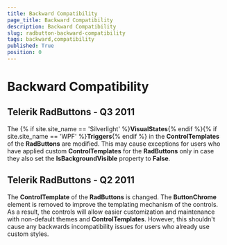```yaml
---
title: Backward Compatibility
page_title: Backward Compatibility
description: Backward Compatibility
slug: radbutton-backward-compatibility
tags: backward,compatibility
published: True
position: 0
---
```


# Backward Compatibility

## Telerik RadButtons - Q3 2011

The {% if site.site_name == 'Silverlight' %}__VisualStates__{% endif %}{% if site.site_name == 'WPF' %}__Triggers__{% endif %} in the __ControlTemplates__ of the __RadButtons__ are modified. This may cause exceptions for users who have applied custom __ControlTemplates__ for the __RadButtons__ only in case they also set the __IsBackgroundVisible__ property to __False__.

## Telerik RadButtons - Q2 2011

The __ControlTemplate__ of the __RadButtons__ is changed. The __ButtonChrome__ element is removed to improve the templating mechanism of the controls. As a result, the controls will allow easier customization and maintenance with non-default themes and __ControlTemplates__. However, this  shouldn't cause any backwards incompatibility issues for users who already use custom styles.
